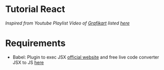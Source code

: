 # Tutorial React

*Inspired from Youtube Playlist Video of [Grafikart](https://www.youtube.com/@grafikart) listed [here](https://www.youtube.com/playlist?list=PLjwdMgw5TTLWom67YfZuha-1iYzIirwJR)*

# Requirements

- Babel: Plugin to exec JSX [official website](https://babeljs.io/docs/babel-plugin-transform-react-jsx) and free live code converter JSX to JS [here](https://babeljs.io/repl#?browsers=defaults%2C%20not%20ie%2011%2C%20not%20ie_mob%2011&build=&builtIns=false&corejs=3.21&spec=false&loose=false&code_lz=Q&debug=false&forceAllTransforms=false&modules=false&shippedProposals=false&circleciRepo=&evaluate=false&fileSize=false&timeTravel=false&sourceType=module&lineWrap=true&presets=env%2Creact%2Cstage-2&prettier=false&targets=&version=7.21.4&externalPlugins=&assumptions=%7B%7D)